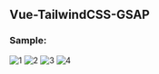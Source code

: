 ## Vue-TailwindCSS-GSAP

### Sample:

![1](https://user-images.githubusercontent.com/35012587/233842421-58c3f3a8-ea35-4a8d-a3c7-92f543b94384.jpg)
![2](https://user-images.githubusercontent.com/35012587/233842423-cdc22923-83a6-496d-bff1-134ab849b796.jpg)
![3](https://user-images.githubusercontent.com/35012587/233842432-e679e253-7be1-4d5b-8932-ee32cfcbde7d.jpg)
![4](https://user-images.githubusercontent.com/35012587/233842436-aff9cd20-2da6-4fb2-baf6-4178d70e846c.jpg)
